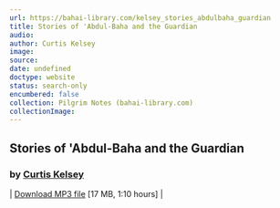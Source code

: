 ```yaml
---
url: https://bahai-library.com/kelsey_stories_abdulbaha_guardian
title: Stories of 'Abdul-Baha and the Guardian
audio: 
author: Curtis Kelsey
image: 
source: 
date: undefined
doctype: website
status: search-only
encumbered: false
collection: Pilgrim Notes (bahai-library.com)
collectionImage: 
---
```



## Stories of 'Abdul-Baha and the Guardian

### by [Curtis Kelsey](https://bahai-library.com/author/Curtis+Kelsey)


| [Download MP3 file](https://bahai-library.com/audio/k/kelsey_stories_abdulbaha_guardian.mp3) \[17 MB, 1:10 hours\] |